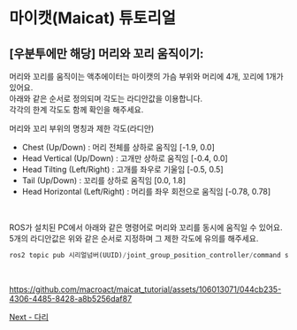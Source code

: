 # 마이캣(Maicat) 튜토리얼
## [우분투에만 해당] 머리와 꼬리 움직이기:

머리와 꼬리를 움직이는 액추에이터는 마이캣의 가슴 부위와 머리에 4개, 꼬리에 1개가 있어요.<br/>
아래와 같은 순서로 정의되며 각도는 라디안값을 이용합니다.<br/>
각각의 한계 각도도 함께 확인을 해주세요.

머리와 꼬리 부위의 명칭과 제한 각도(라디안)
- Chest (Up/Down) : 머리 전체를 상하로 움직임 [-1.9, 0.0]
- Head Vertical (Up/Down) : 고개만 상하로 움직임 [-0.4, 0.0]
- Head Tilting (Left/Right) : 고개를 좌우로 기울임 [-0.5, 0.5]
- Tail (Up/Down) : 꼬리를 상하로 움직임 [0.0, 1.8]
- Head Horizontal (Left/Right) : 머리를 좌우 회전으로 움직임 [-0.78, 0.78]

&nbsp;

ROS가 설치된 PC에서 아래와 같은 명령어로 머리와 꼬리를 동시에 움직일 수 있어요.<br/>
5개의 라디안값은 위와 같은 순서로 지정하며 그 제한 각도에 유의를 해주세요.<br/>

```python
ros2 topic pub 시리얼넘버(UUID)/joint_group_position_controller/command std_msgs/Float64MultiArray "data: [-0.57, -0.1, -0.3, 0.6, 0.3]"
```

&nbsp;

https://github.com/macroact/maicat_tutorial/assets/106013071/044cb235-4306-4485-8428-a8b5256daf87


[Next - 다리](../09_maicat_move_legs/README.md)
